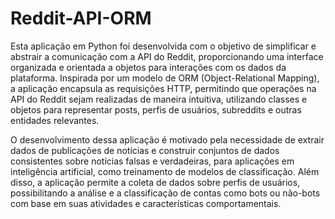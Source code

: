 # Reddit-API-ORM
Esta aplicação em Python foi desenvolvida com o objetivo de simplificar e abstrair a comunicação com a API do Reddit, proporcionando uma interface organizada e orientada a objetos para interações com os dados da plataforma. Inspirada por um modelo de ORM (Object-Relational Mapping), a aplicação encapsula as requisições HTTP, permitindo que operações na API do Reddit sejam realizadas de maneira intuitiva, utilizando classes e objetos para representar posts, perfis de usuários, subreddits e outras entidades relevantes.

O desenvolvimento dessa aplicação é motivado pela necessidade de extrair dados de publicações de notícias e construir conjuntos de dados consistentes sobre notícias falsas e verdadeiras, para aplicações em inteligência artificial, como treinamento de modelos de classificação. Além disso, a aplicação permite a coleta de dados sobre perfis de usuários, possibilitando a análise e a classificação de contas como bots ou não-bots com base em suas atividades e características comportamentais.
